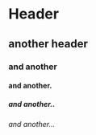 # Header
## another header
### and another
#### and another.
##### and another..
###### and another...
